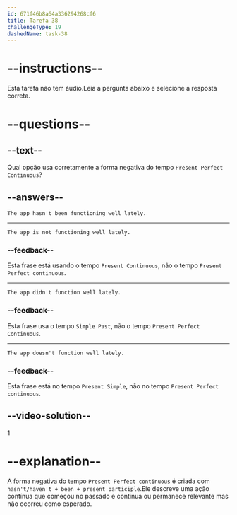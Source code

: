 ```yaml
---
id: 671f46b8a64a336294268cf6
title: Tarefa 38
challengeType: 19
dashedName: task-38
---
```


# --instructions--

Esta tarefa não tem áudio.Leia a pergunta abaixo e selecione a resposta correta.

# --questions--

## --text--

Qual opção usa corretamente a forma negativa do tempo `Present Perfect Continuous`?

## --answers--

`The app hasn't been functioning well lately.`

---

`The app is not functioning well lately.`

### --feedback--

Esta frase está usando o tempo `Present Continuous`, não o tempo `Present Perfect continuous`.

---

`The app didn't function well lately.`

### --feedback--

Esta frase usa o tempo `Simple Past`, não o tempo `Present Perfect Continuous`.

---

`The app doesn't function well lately.`

### --feedback--

Esta frase está no tempo `Present Simple`, não no tempo `Present Perfect continuous`.

## --video-solution--

1

# --explanation--

A forma negativa do tempo `Present Perfect continuous` é criada com `hasn't/haven't + been + present participle`.Ele descreve uma ação contínua que começou no passado e continua ou permanece relevante mas não ocorreu como esperado. 
